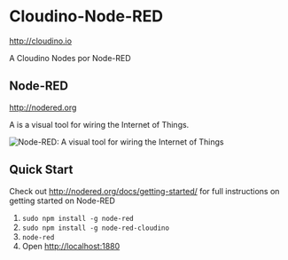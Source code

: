 # Cloudino-Node-RED

http://cloudino.io

A Cloudino Nodes por Node-RED

<!--[![Build Status](https://travis-ci.org/node-red/node-red.svg)](https://travis-ci.org/node-red/node-red)
[![Coverage Status](https://coveralls.io/repos/node-red/node-red/badge.svg?branch=master)](https://coveralls.io/r/node-red/node-red?branch=master)
-->
## Node-RED

http://nodered.org

A is a visual tool for wiring the Internet of Things.

![Node-RED: A visual tool for wiring the Internet of Things](http://nodered.org/images/node-red-screenshot.png)

## Quick Start

Check out http://nodered.org/docs/getting-started/ for full instructions on getting
started on Node-RED

1. `sudo npm install -g node-red`
2. `sudo npm install -g node-red-cloudino`
2. `node-red`
3. Open <http://localhost:1880>

